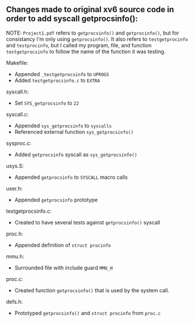 Changes made to original xv6 source code in order to add syscall getprocsinfo():
---

NOTE:  `Project1.pdf` refers to `getprocsinfo()` and `getprocinfo()`,
but for consistancy I'm only using `getprocsinfo()`.  It also refers to
`testgetprocinfo` and `testprocinfo`, but I called my program, file,
and function `testgetprocsinfo` to follow the name of the function it
was testing.

Makefile:
- Appended `_testgetprocsinfo` to `UPROGS`
- Added `testgetprocsinfo.c` to `EXTRA`

syscall.h:
- Set `SYS_getprocsinfo` to `22`

syscall.c:
- Appended `sys_getprocsinfo` to `syscalls`
- Referenced external function `sys_getprocsinfo()`

sysproc.c:
- Added `getprocsinfo` syscall as `sys_getprocsinfo()`

usys.S:
- Appended `getprocsinfo` to `SYSCALL` macro calls

user.h:
- Appended `getprocsinfo` prototype

testgetprocsinfo.c:
- Created to have several tests against `getprocsinfo()` syscall

proc.h:
- Appended definition of `struct procinfo`

mmu.h:
- Surrounded file with include guard `MMU_H`

proc.c:
- Created function `getprocsinfo()` that is used by the system call.

defs.h:
- Prototyped `getprocsinfo()` and `struct procinfo` from `proc.c`
